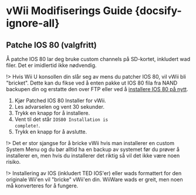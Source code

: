 # vWii Modifiserings Guide {docsify-ignore-all}

## Patche IOS 80 (valgfritt)

Å patche IOS 80 lar deg bruke custom channels på SD-kortet, inkludert wad filer. Det er imidlertid ikke nødvendig.

!> Hvis Wii U konsollen din slår seg av mens du patcher IOS 80, vil vWii bli "bricket". Dette kan du fikse ved å enten pakke ut IOS 80 fila fra NAND backupen din og erstatte den over FTP eller ved å [installere IOS 80 på nytt](../../recover-vwii-ioses-channels).

1. Kjør Patched IOS 80 Installer for vWii.
2. Les advarselen og vent 30 sekunder.
3. Trykk en knapp for å installere.
4. Vent til det står <code>IOS80 <wbr>Installation <wbr>is <wbr>complete!</code>.
5. Trykk en knapp for å avslutte.

!> Det er stor sjangse for å bricke vWii hvis man installerer en custom System Menu og du bør alltid ha en backup av systemet før du prøver å installerer en, men hvis du installerer det riktig så vil det ikke være noen risiko.

!> Installering av IOS (inkludert TED IOS'er) eller wads formattert for den originale Wii'en vil "bricke" vWii'en din. WiiWare wads er greit, men noen må konverteres for å fungere.
